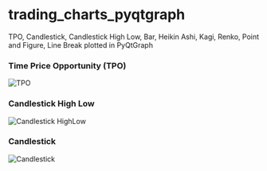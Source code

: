 # trading_charts_pyqtgraph
TPO, Candlestick, Candlestick High Low, Bar, Heikin Ashi, Kagi, Renko, Point and Figure, Line Break plotted in PyQtGraph

### Time Price Opportunity (TPO)

![TPO](https://github.com/artyomshutoff/trading_charts_pyqtgraph/assets/37169190/e42c9879-43c2-4b94-8de7-2c84c335246f)

### Candlestick High Low

![Candlestick HighLow](https://github.com/artyomshutoff/trading_charts_pyqtgraph/assets/37169190/dcf2a638-4226-4bde-8256-2ec0fd68a48b)

### Candlestick

![Candlestick](https://github.com/artyomshutoff/trading_charts_pyqtgraph/assets/37169190/fbb524d5-90cb-4b6a-ae39-f505fe090e1d)
